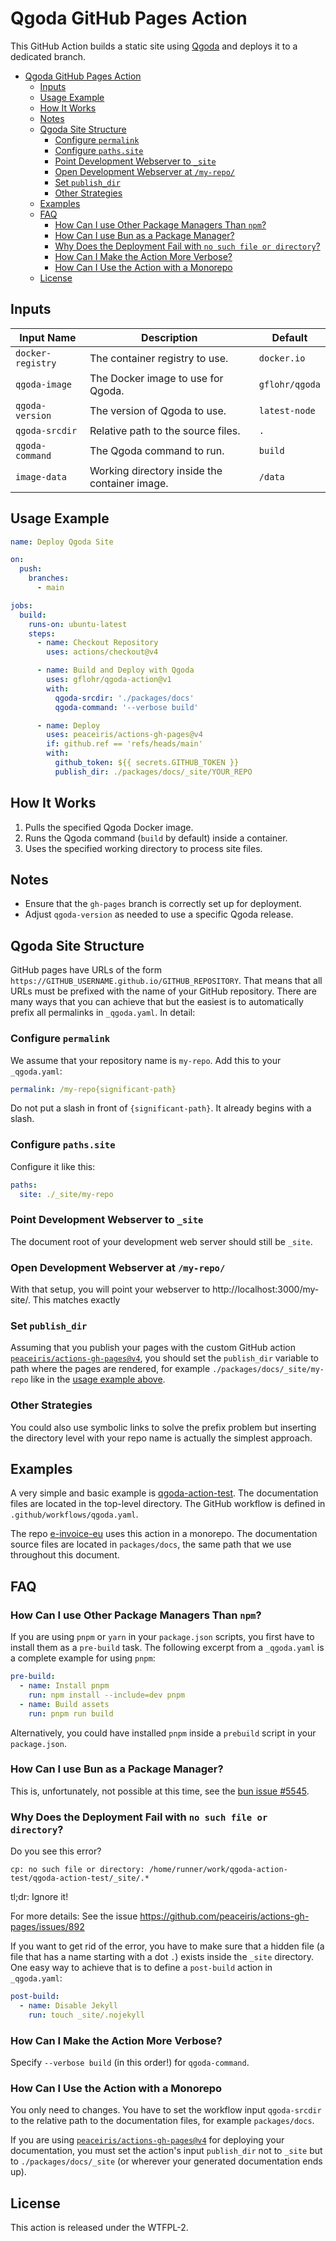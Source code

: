 # Qgoda GitHub Pages Action

This GitHub Action builds a static site using [Qgoda](https://www.qgoda.net/)
and deploys it to a dedicated branch.

- [Qgoda GitHub Pages Action](#qgoda-github-pages-action)
	- [Inputs](#inputs)
	- [Usage Example](#usage-example)
	- [How It Works](#how-it-works)
	- [Notes](#notes)
	- [Qgoda Site Structure](#qgoda-site-structure)
		- [Configure `permalink`](#configure-permalink)
		- [Configure `paths.site`](#configure-pathssite)
		- [Point Development Webserver to `_site`](#point-development-webserver-to-_site)
		- [Open Development Webserver at `/my-repo/`](#open-development-webserver-at-my-repo)
		- [Set `publish_dir`](#set-publish_dir)
		- [Other Strategies](#other-strategies)
	- [Examples](#examples)
	- [FAQ](#faq)
		- [How Can I use Other Package Managers Than `npm`?](#how-can-i-use-other-package-managers-than-npm)
		- [How Can I use Bun as a Package Manager?](#how-can-i-use-bun-as-a-package-manager)
		- [Why Does the Deployment Fail with `no such file or directory`?](#why-does-the-deployment-fail-with-no-such-file-or-directory)
		- [How Can I Make the Action More Verbose?](#how-can-i-make-the-action-more-verbose)
		- [How Can I Use the Action with a Monorepo](#how-can-i-use-the-action-with-a-monorepo)
	- [License](#license)

## Inputs

| Input Name       | Description                                  | Default        |
|-----------------|-----------------------------------------------|----------------|
| `docker-registry` | The container registry to use.              | `docker.io`    |
| `qgoda-image`   | The Docker image to use for Qgoda.            | `gflohr/qgoda` |
| `qgoda-version` | The version of Qgoda to use.                  | `latest-node`  |
| `qgoda-srcdir`  | Relative path to the source files.            | `.`            |
| `qgoda-command` | The Qgoda command to run.                     | `build`        |
| `image-data`    | Working directory inside the container image. | `/data`        |

## Usage Example

```yaml
name: Deploy Qgoda Site

on:
  push:
    branches:
      - main

jobs:
  build:
    runs-on: ubuntu-latest
    steps:
      - name: Checkout Repository
        uses: actions/checkout@v4

      - name: Build and Deploy with Qgoda
        uses: gflohr/qgoda-action@v1
        with:
          qgoda-srcdir: './packages/docs'
          qgoda-command: '--verbose build'

      - name: Deploy
        uses: peaceiris/actions-gh-pages@v4
        if: github.ref == 'refs/heads/main'
        with:
          github_token: ${{ secrets.GITHUB_TOKEN }}
          publish_dir: ./packages/docs/_site/YOUR_REPO
```

## How It Works
1. Pulls the specified Qgoda Docker image.
2. Runs the Qgoda command (`build` by default) inside a container.
3. Uses the specified working directory to process site files.

## Notes
- Ensure that the `gh-pages` branch is correctly set up for deployment.
- Adjust `qgoda-version` as needed to use a specific Qgoda release.

## Qgoda Site Structure

GitHub pages have URLs of the form
`https://GITHUB_USERNAME.github.io/GITHUB_REPOSITORY`.  That means that all
URLs must be prefixed with the name of your GitHub repository.  There are
many ways that you can achieve that but the easiest is to automatically
prefix all permalinks in `_qgoda.yaml`. In detail:

### Configure `permalink`

We assume that your repository name is `my-repo`. Add this to your `_qgoda.yaml`:

```yaml
permalink: /my-repo{significant-path}
```

Do not put a slash in front of `{significant-path}`. It already begins with a
slash.

### Configure `paths.site`

Configure it like this:

```yaml
paths:
  site: ./_site/my-repo
```

### Point Development Webserver to `_site`

The document root of your development web server should still be `_site`.

### Open Development Webserver at `/my-repo/`

With that setup, you will point your webserver to
http://localhost:3000/my-site/.  This matches exactly 

### Set `publish_dir`

Assuming that you publish your pages with the custom GitHub action
[`peaceiris/actions-gh-pages@v4`](https://github.com/peaceiris/actions-gh-pages),
you should set the `publish_dir` variable to path where the pages are
rendered, for example `./packages/docs/_site/my-repo` like in the
[usage example above](#usage_example).

### Other Strategies

You could also use symbolic links to solve the prefix problem but inserting
the directory level with your repo name is actually the simplest approach.

## Examples

A very simple and basic example is
[qgoda-action-test](https://github.com/gflohr/qgoda-action-test). The
documentation files are located in the top-level directory.  The GitHub
workflow is defined in `.github/workflows/qgoda.yaml`.

The repo [e-invoice-eu](https://github.com/gflohr/e-invoice-eu) uses this
action in a monorepo. The documentation source files are located in
`packages/docs`, the same path that we use throughout this document.

## FAQ

### How Can I use Other Package Managers Than `npm`?

If you are using `pnpm` or `yarn` in your `package.json` scripts, you first
have to install them as a `pre-build` task. The following excerpt from a
`_qgoda.yaml` is a complete example for using `pnpm`:

```yaml
pre-build:
  - name: Install pnpm
    run: npm install --include=dev pnpm
  - name: Build assets
    run: pnpm run build
```

Alternatively, you could have installed `pnpm` inside a `prebuild` script in
your `package.json`.

### How Can I use Bun as a Package Manager?

This is, unfortunately, not possible at this time, see the [bun
issue #5545](https://github.com/oven-sh/bun/issues/5545).

### Why Does the Deployment Fail with `no such file or directory`?

Do you see this error?

```
cp: no such file or directory: /home/runner/work/qgoda-action-test/qgoda-action-test/_site/.*
```

tl;dr: Ignore it!

For more details: See the issue https://github.com/peaceiris/actions-gh-pages/issues/892

If you want to get rid of the error, you have to make sure that a hidden file
(a file that has a name starting with a dot `.`) exists inside the `_site`
directory. One easy way to achieve that is to define a `post-build` action
in `_qgoda.yaml`:

```yaml
post-build:
  - name: Disable Jekyll
    run: touch _site/.nojekyll
```

### How Can I Make the Action More Verbose?

Specify `--verbose build` (in this order!) for `qgoda-command`.

### How Can I Use the Action with a Monorepo

You only need to changes. You have to set the workflow input `qgoda-srcdir`
to the relative path to the documentation files, for example `packages/docs`.

If you are using
[`peaceiris/actions-gh-pages@v4`](https://github.com/peaceiris/actions-gh-pages)
for deploying your documentation, you must set the action's input `publish_dir`
not to `_site` but to `./packages/docs/_site` (or wherever your generated
documentation ends up).

## License

This action is released under the WTFPL-2.


